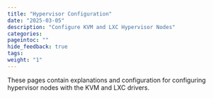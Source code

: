 ```yaml
---
title: "Hypervisor Configuration"
date: "2025-03-05"
description: "Configure KVM and LXC Hypervisor Nodes"
categories:
pageintoc: ""
hide_feedback: true
tags:
weight: "1"
---
```


These pages contain explanations and configuration for configuring hypervisor nodes with the KVM and LXC drivers.



